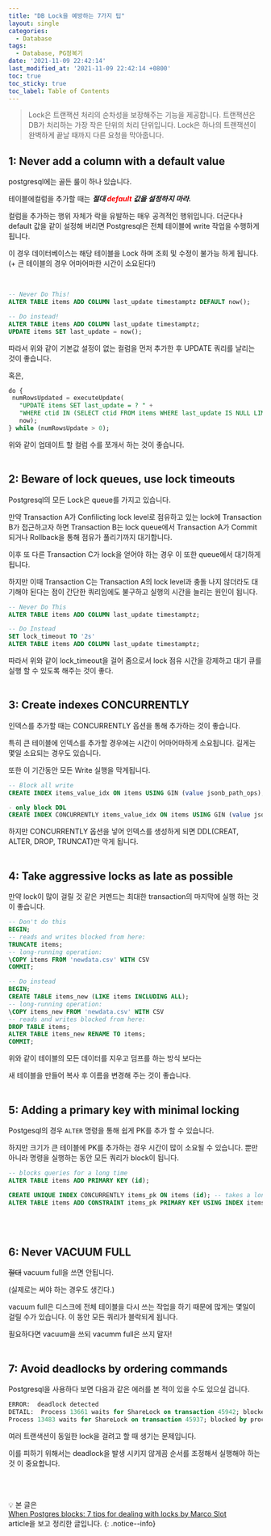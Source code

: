 ```yaml
---
title: "DB Lock을 예방하는 7가지 팁"
layout: single
categories:
  - Database
tags:
  - Database, PG정복기
date: '2021-11-09 22:42:14'
last_modified_at: '2021-11-09 22:42:14 +0800'
toc: true
toc_sticky: true
toc_label: Table of Contents
---
```


> Lock은 트랜잭션 처리의 순차성을 보장해주는 기능을 제공합니다. 트랜잭션은 DB가 처리하는 가장 작은 단위의 처리 단위입니다. Lock은 하나의 트랜잭션이 완벽하게 끝날 때까지 다른 요청을 막아줍니다.

## **1: Never add a column with a default value**

postgresql에는 골든 룰이 하나 있습니다.

테이블에컬럼을 추가할 때는 ***절대 <span style="color:red">default</span> 값을 설정하지 마라.***

컬럼을 추가하는 행위 자체가 락을 유발하는 매우 공격적인 행위입니다. 더군다나 default 값을 같이 설정해 버리면 Postgresql은 전체 테이블에 write 작업을 수행하게 됩니다.

 이 경우 데이터베이스는 해당 테이블을 Lock 하며 조회 및 수정이 불가능 하게 됩니다. (+ 큰 테이블의 경우 어마어마한 시간이 소요된다!)

 <br>

 ```sql
 -- Never Do This!
ALTER TABLE items ADD COLUMN last_update timestamptz DEFAULT now();

-- Do instead!
ALTER TABLE items ADD COLUMN last_update timestamptz;
UPDATE items SET last_update = now();
 ```
 따라서 위와 같이 기본값 설정이 없는 컬럼을 먼저 추가한 후 UPDATE 쿼리를 날리는 것이 좋습니다.

 혹은,

 ```sql
 do {
  numRowsUpdated = executeUpdate(
    "UPDATE items SET last_update = ? " +
    "WHERE ctid IN (SELECT ctid FROM items WHERE last_update IS NULL LIMIT 5000)",
    now);
} while (numRowsUpdate > 0);
 ```
위와 같이 업데이트 할 컬럼 수를 쪼개서 하는 것이 좋습니다.
<br><br>

## **2: Beware of lock queues, use lock timeouts**

Postgresql의 모든 Lock은 queue를 가지고 있습니다.

만약 Transaction A가 Confilicting lock level로 점유하고 있는 lock에 Transaction B가 접근하고자 하면 Transaction B는 lock queue에서 Transaction A가 Commit 되거나 Rollback을 통해 점유가 풀리기까지 대기합니다.

이후 또 다른 Transaction C가 lock을 얻어야 하는 경우 이 또한 queue에서 대기하게 됩니다.

하지만 이때 Transaction C는 Transaction A의 lock level과 충돌 나지 않더라도 대기해야 된다는 점이 간단한 쿼리임에도 불구하고 실행의 시간을 늘리는 원인이 됩니다.

```sql
-- Never Do This
ALTER TABLE items ADD COLUMN last_update timestamptz;

-- Do Instead
SET lock_timeout TO '2s'
ALTER TABLE items ADD COLUMN last_update timestamptz;
```

따라서 위와 같이 lock_timeout을 걸어 줌으로서 lock 점유 시간을 강제하고 대기 큐를 실행 할 수 있도록 해주는 것이 좋다.
<br><br>

## **3: Create indexes CONCURRENTLY**
인덱스를 추가할 때는 CONCURRENTLY 옵션을 통해 추가하는 것이 좋습니다.

특히 큰 테이블에 인덱스를 추가할 경우에는 시간이 어마어마하게 소요됩니다. 
길게는 몇일 소요되는 경우도 있습니다.

또한 이 기간동안 모든 Write 실행을 막게됩니다.

```sql
-- Block all write
CREATE INDEX items_value_idx ON items USING GIN (value jsonb_path_ops);

- only block DDL
CREATE INDEX CONCURRENTLY items_value_idx ON items USING GIN (value jsonb_path_ops);
```
하지만 CONCURRENTLY 옵션을 넣어 인덱스를 생성하게 되면 DDL(CREAT, ALTER, DROP, TRUNCAT)만 막게 됩니다.
<br><br>

## **4: Take aggressive locks as late as possible**
만약 lock이 많이 걸릴 것 같은 커멘드는 최대한 transaction의 마지막에 실행 하는 것이 좋습니다.

```sql
-- Don't do this
BEGIN;
-- reads and writes blocked from here:
TRUNCATE items;
-- long-running operation:
\COPY items FROM 'newdata.csv' WITH CSV 
COMMIT;

-- Do instead
BEGIN;
CREATE TABLE items_new (LIKE items INCLUDING ALL);
-- long-running operation:
\COPY items_new FROM 'newdata.csv' WITH CSV
-- reads and writes blocked from here:
DROP TABLE items;
ALTER TABLE items_new RENAME TO items;
COMMIT;
```
위와 같이 테이블의 모든 데이터를 지우고 덤프를 하는 방식 보다는

새 테이블을 만들어 복사 후 이름을 변경해 주는 것이 좋습니다.
<br>
<br>

## **5: Adding a primary key with minimal locking**
Postgesql의 경우 `ALTER` 명령을 통해 쉽게 PK를 추가 할 수 있습니다.

하지만 크기가 큰 테이블에 PK를 추가하는 경우 시간이 많이 소요될 수 있습니다. 뿐만 아니라 명령을 실행하는 동안 모든 쿼리가 block이 됩니다.
<br>

```sql
-- blocks queries for a long time
ALTER TABLE items ADD PRIMARY KEY (id);

CREATE UNIQUE INDEX CONCURRENTLY items_pk ON items (id); -- takes a long time, but doesn’t block queries
ALTER TABLE items ADD CONSTRAINT items_pk PRIMARY KEY USING INDEX items_pk;  -- blocks queries, but only very briefly
```
<br><br>

## **6: Never VACUUM FULL**
~~절대~~ vacuum full을 쓰면 안됩니다.

(실제로는 써야 하는 경우도 생긴다.)

vacuum full은 디스크에 전체 테이블을 다시 쓰는 작업을 하기 때문에 많게는 몇일이 걸릴 수가 있습니다. 이 동안 모든 쿼리가 블락되게 됩니다.

필요하다면 vacuum을 쓰되 vacumm full은 쓰지 말자!
<br><br>

## **7: Avoid deadlocks by ordering commands**
Postgresql을 사용하다 보면 다음과 같은 에러를 본 적이 있을 수도 있으실 겁니다.

```sql
ERROR:  deadlock detected
DETAIL:  Process 13661 waits for ShareLock on transaction 45942; blocked by process 13483.
Process 13483 waits for ShareLock on transaction 45937; blocked by process 13661.
```
여러 트랜색션이 동일한 lock을 걸려고 할 때 생기는 문제입니다.

이를 피하기 위해서는 deadlock을 발생 시키지 않게끔 순서를 조정해서 실행해야 하는 것 이 중요합니다.

<br><br>

:bulb:
본 글은<br> [When Postgres blocks: 7 tips for dealing with locks by Marco Slot](https://www.citusdata.com/blog/2018/02/22/seven-tips-for-dealing-with-postgres-locks/) <br> article을 보고 정리한 글입니다.
{: .notice--info}